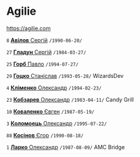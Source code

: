 # Agilie

https://agilie.com

`8` [**Авілов** Сергій](/players/avilov.sergii.19900620.jpg) `/1990-06-20/`

`27` [**Гладун** Сергій](/players/hladun.sergii.19840327.jpg) `/1984-03-27/`

`25` [**Горб** Павло](/players/horb.pavlo.19940727.jpg) `/1994-07-27/`

`29` [**Гоцко** Станіслав](/players/gotsko.stanislav.19930528.jpg) `/1993-05-28/` WizardsDev

`4` [**Кліменко** Олександр](/players/klymenko.oleksandr.19940223.jpg) `/1994-02-23/`

`23` [**Кобзарев** Олександр](/players/kobzarev.oleksandr.19830411.jpg) `/1983-04-11/` Candy Grill 

`10` [**Коваленко** Євген](/players/kovalenko.yevhen.19870519.jpg) `/1987-05-19/`

`3` [**Коломоець** Олександр](/players/kolomoets.oleksandr.19950722.jpg) `/1995-07-22/`

`88` [**Косінов** Єгор](/players/kosinov.yehor.19900818.jpg) `/1990-08-18/`

`1` [**Ларко** Олександр](/players/larko.oleksandr.19870809.jpg) `/1987-08-09/` AMC Bridge

